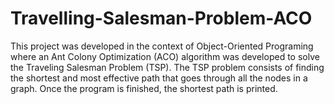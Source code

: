 # Travelling-Salesman-Problem-ACO
This project was developed in the context of Object-Oriented Programing where an Ant Colony Optimization (ACO) algorithm was developed to solve the Traveling Salesman Problem (TSP).  The TSP problem consists of finding the shortest and most effective path that goes through all the nodes in a graph. Once the program is finished, the shortest path is printed. 
